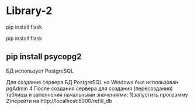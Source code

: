 # Library-2

pip install flask

pip install flask

pip install psycopg2
-------------------------------------------------------------------
БД использует PostgreSQL

Для создания сервера БД PostgreSQL на Windows был использован pgAdmin 4
После создания сервера для создания (пересоздания) таблицы и заполнения начальными значениями: 
1)запустить программу
2)перейти на http://localhost:5000/refill_db
